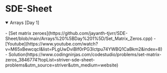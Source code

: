 # SDE-Sheet
<details open>
<summary> Arrays [Day 1] </summary>
<br>
- [Set matrix zeroes](https://github.com/jayanth-tjvrr/SDE-Sheet/blob/main/Arrays%20%5BDay%201%5D/Set_Matrix_Zeros.cpp) - [Youtube](https://www.youtube.com/watch?v=M65xBewcqcI&list=PLgUwDviBIf0rPG3Ictpu74YWBQ1CaBkm2&index=8) - Solution(https://www.codingninjas.com/codestudio/problems/set-matrix-zeros_3846774?topList=striver-sde-sheet-problems&utm_source=striver&utm_medium=website)
</details>